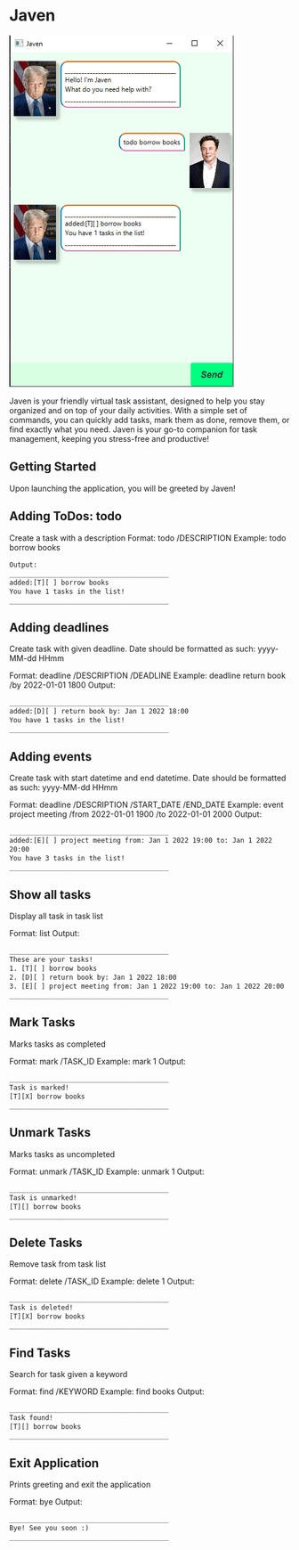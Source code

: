 # Javen

![Screenshot of Javen UI](./Ui.png)


Javen is your friendly virtual task assistant, designed to help you stay organized and on top of your daily activities.
With a simple set of commands, you can quickly add tasks, mark them as done, remove them, or find exactly what you need. 
Javen is your go-to companion for task management, keeping you stress-free and productive!

## Getting Started
Upon launching the application, you will be greeted by Javen!

## Adding ToDos: todo
Create a task with a description
Format: todo /DESCRIPTION
Example: todo borrow books

```
Output:
________________________________________
added:[T][ ] borrow books
You have 1 tasks in the list!
________________________________________
```

## Adding deadlines
Create task with given deadline. Date should be formatted as such: yyyy-MM-dd HHmm

Format: deadline /DESCRIPTION /DEADLINE
Example: deadline return book /by 2022-01-01 1800
Output:

```
________________________________________
added:[D][ ] return book by: Jan 1 2022 18:00
You have 1 tasks in the list!
________________________________________

```

## Adding events
Create task with start datetime and end datetime. Date should be formatted as such: yyyy-MM-dd HHmm

Format: deadline /DESCRIPTION /START_DATE /END_DATE
Example: event project meeting /from 2022-01-01 1900 /to 2022-01-01 2000
Output:

```
________________________________________
added:[E][ ] project meeting from: Jan 1 2022 19:00 to: Jan 1 2022 20:00
You have 3 tasks in the list!
________________________________________
```


## Show all tasks
Display all task in task list

Format: list
Output:

```
________________________________________
These are your tasks!
1. [T][ ] borrow books
2. [D][ ] return book by: Jan 1 2022 18:00
3. [E][ ] project meeting from: Jan 1 2022 19:00 to: Jan 1 2022 20:00
________________________________________
```


## Mark Tasks
Marks tasks as completed

Format: mark /TASK_ID
Example: mark 1
Output:

```
________________________________________
Task is marked!
[T][X] borrow books
________________________________________
```

## Unmark Tasks
Marks tasks as uncompleted

Format: unmark /TASK_ID
Example: unmark 1
Output:

```
________________________________________
Task is unmarked!
[T][] borrow books
________________________________________
```

## Delete Tasks
Remove task from task list

Format: delete /TASK_ID
Example: delete 1
Output:

```
________________________________________
Task is deleted!
[T][X] borrow books
________________________________________
```


## Find Tasks
Search for task given a keyword

Format: find /KEYWORD
Example: find books
Output:

```
________________________________________
Task found!
[T][] borrow books
________________________________________
```


## Exit Application
Prints greeting and exit the application

Format: bye
Output:

```
________________________________________
Bye! See you soon :)
________________________________________
```